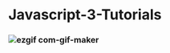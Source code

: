 # Javascript-3-Tutorials
### ![ezgif com-gif-maker](https://user-images.githubusercontent.com/87587492/132668167-caa17220-7663-433c-8627-974e7b8a0538.gif)

